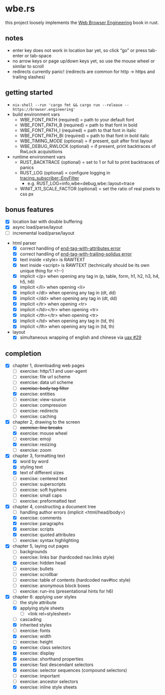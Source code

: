 wbe.rs
======

this project loosely implements the [Web Browser Engineering](https://browser.engineering) book in rust.

## notes

* enter key does not work in location bar yet, so click “go” or press tab-enter or tab-space
* no arrow keys or page up/down keys yet, so use the mouse wheel or similar to scroll
* redirects currently panic! (redirects are common for http → https and trailing slashes)

## getting started

* `nix-shell --run 'cargo fmt && cargo run --release -- https://browser.engineering'`
* build environment vars
    * WBE_FONT_PATH (required) = path to your default font
    * WBE_FONT_PATH_B (required) = path to that font in bold
    * WBE_FONT_PATH_I (required) = path to that font in italic
    * WBE_FONT_PATH_BI (required) = path to that font in bold italic
    * WBE_TIMING_MODE (optional) = if present, quit after first layout
    * WBE_DEBUG_RWLOCK (optional) = if present, print backtraces of RwLock acquisitions
* runtime environment vars
    * RUST_BACKTRACE (optional) = set to 1 or full to print backtraces of panics
    * RUST_LOG (optional) = configure logging in [tracing_subscriber::EnvFilter](https://docs.rs/tracing-subscriber/0.3.16/tracing_subscriber/filter/struct.EnvFilter.html)
        * e.g. RUST_LOG=info,wbe=debug,wbe::layout=trace
    * WINIT_X11_SCALE_FACTOR (optional) = set the ratio of real pixels to css px

## bonus features

* [x] location bar with double buffering
* [x] async load/parse/layout
* [ ] incremental load/parse/layout
* html parser
    * [x] correct handling of [end-tag-with-attributes error](https://html.spec.whatwg.org/#parse-error-end-tag-with-attributes)
    * [x] correct handling of [end-tag-with-trailing-solidus error](https://html.spec.whatwg.org/#parse-error-end-tag-with-trailing-solidus)
    * [x] text inside \<style> is RAWTEXT
    * [x] text inside \<script> is RAWTEXT (technically should be its own unique thing for \<!--)
    * [x] implicit \</p> when opening any tag in (p, table, form, h1, h2, h3, h4, h5, h6)
    * [x] implicit \</li> when opening \<li>
    * [x] implicit \</dt> when opening any tag in (dt, dd)
    * [x] implicit \</dd> when opening any tag in (dt, dd)
    * [x] implicit \</tr> when opening \<tr>
    * [x] implicit \</td>\</tr> when opening \<tr>
    * [x] implicit \</th>\</tr> when opening \<tr>
    * [x] implicit \</td> when opening any tag in (td, th)
    * [x] implicit \</th> when opening any tag in (td, th)
* layout
    * [x] simultaneous wrapping of english and chinese via [uax #29](https://crates.io/crates/unicode-segmentation)

## completion

* [x] chapter 1, downloading web pages
    * [ ] exercise: http/1.1 and user-agent
    * [ ] exercise: file url scheme
    * [ ] exercise: data url scheme
    * [ ] ~~exercise: body tag filter~~
    * [x] exercise: entities
    * [ ] exercise: view-source
    * [ ] exercise: compression
    * [ ] exercise: redirects
    * [ ] exercise: caching
* [x] chapter 2, drawing to the screen
    * [ ] ~~exercise: line breaks~~
    * [x] exercise: mouse wheel
    * [ ] exercise: emoji
    * [x] exercise: resizing
    * [ ] exercise: zoom
* [x] chapter 3, formatting text
    * [x] word by word
    * [x] styling text
    * [x] text of different sizes
    * [ ] exercise: centered text
    * [ ] exercise: superscripts
    * [ ] exercise: soft hyphens
    * [ ] exercise: small caps
    * [ ] exercise: preformatted text
* [x] chapter 4, constructing a document tree
    * [ ] handling author errors (implicit \<html/head/body>)
    * [x] exercise: comments
    * [x] exercise: paragraphs
    * [x] exercise: scripts
    * [x] exercise: quoted attributes
    * [ ] exercise: syntax highlighting
* [x] chapter 5, laying out pages
    * [ ] backgrounds
    * [ ] exercise: links bar (hardcoded nav.links style)
    * [x] exercise: hidden head
    * [ ] exercise: bullets
    * [ ] exercise: scrollbar
    * [ ] exercise: table of contents (hardcoded nav#toc style)
    * [ ] exercise: anonymous block boxes
    * [ ] exercise: run-ins (presentational hints for h6)
* [x] chapter 6: applying user styles
    * [ ] the style attribute
    * [x] applying style sheets
        * [ ] \<link rel=stylesheet>
    * [ ] cascading
    * [x] inherited styles
    * [ ] exercise: fonts
    * [x] exercise: width
    * [ ] exercise: height
    * [x] exercise: class selectors
    * [x] exercise: display
    * [x] exercise: shorthand properties
    * [x] exercise: fast descendant selectors
    * [x] exercise: selector sequences (compound selectors)
    * [ ] exercise: important
    * [ ] exercise: ancestor selectors
    * [x] exercise: inline style sheets

